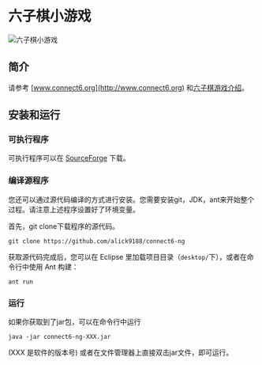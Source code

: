 ﻿# 六子棋小游戏

![六子棋小游戏](https://raw.github.com/HouQi/connect6-ng-dev/master/res/logo_100.png)

## 简介

请参考 [www.connect6.org](http://www.connect6.org) 和[六子棋游戏介绍](https://github.com/HouQi/connect6-ng-dev/wiki/%E5%85%AD%E5%AD%90%E6%A3%8B%E6%B8%B8%E6%88%8F%E4%BB%8B%E7%BB%8D)。

## 安装和运行

### 可执行程序

可执行程序可以在 [SourceForge](https://sourceforge.net/projects/connect6ngdev/files/latest/download?source=files) 下载。

### 编译源程序

您还可以通过源代码编译的方式进行安装。您需要安装git，JDK，ant来开始整个过程。请注意上述程序设置好了环境变量。

首先，git clone下载程序的源代码。

	git clone https://github.com/alick9188/connect6-ng

获取源代码完成后，您可以在 Eclipse 里加载项目目录（`desktop/`下），或者在命令行中使用 Ant 构建：

	ant run

### 运行

如果你获取到了jar包，可以在命令行中运行

	java -jar connect6-ng-XXX.jar

(XXX 是软件的版本号) 或者在文件管理器上直接双击jar文件，即可运行。

